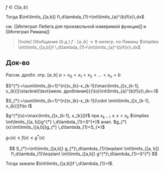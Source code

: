 $f \in C[a, b]$

Тогда $\int\limits_{[a,b]} f\,d\lambda_{1}=\int\limits_{a}^{b}f(x)\,dx$

см. [[Интеграл Лебега для произвольной измеримой функции]] и [[Интеграл Римана]]

>[!note] Обобщение (б.д.)
>$f:[a, b]\to \mathbb{R}$ интегр. по Риману $\implies \int\limits_{[a,b]}f \,d\lambda_{1}=\int\limits_{a}^{b}f(x)\,dx$
## Док-во

Рассм. дробл. отр. $[a, b]$ $a=x_{0}<x_{1}<x_{2}<\dots<x_{n}=b$

$S^{*}:=\sum\limits_{k=1}^{n}(x_{k}-x_{k-1})\max\limits_{[x_{k-1}, x_{k}]}\stackrel{\text{мелк. дробления}}{\to}\int\limits_{a}^{b}f(x)\,dx=:I$

$S_{*}:=\sum\limits_{k=1}^{n}(x_{k}-x_{k-1})\cdot \min\limits_{[x_{k-1}, x_{k}]}f\to I$

$g^{*}(x)=\max\limits_{[x_{k-1}, x_{k}]}f$ при $x_{k-1}\leqslant x< x_{k}$ $\implies \int\limits_{[a, b]}g^{*} \,d\lambda_{1}=S^{*}$
анал. $g_{*}(x):\int\limits_{[a,b]}g_{*} \,d\lambda_{1}=S_{*}$

$g_{*}(x)\leqslant f(x)\leqslant g^{*}(x)$

$$
S_{*}=\int\limits_{[a,b]} g_{*}\,d\lambda_{1}\leqslant \int\limits_{[a, b]} f\,d\lambda_{1}\leqslant \int\limits_{[a,b]} g^{*}\,d\lambda_{1}=S^{*}
$$

Тогда зажали $\int\limits_{[a,b]}f \,d\lambda_{1}=I$.